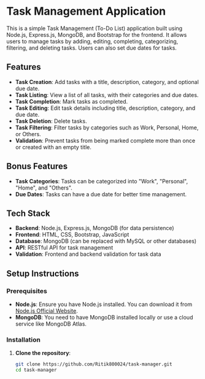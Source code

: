 # Task Management Application

This is a simple Task Management (To-Do List) application built using Node.js, Express.js, MongoDB, and Bootstrap for the frontend. It allows users to manage tasks by adding, editing, completing, categorizing, filtering, and deleting tasks. Users can also set due dates for tasks.

## Features

- **Task Creation**: Add tasks with a title, description, category, and optional due date.
- **Task Listing**: View a list of all tasks, with their categories and due dates.
- **Task Completion**: Mark tasks as completed.
- **Task Editing**: Edit task details including title, description, category, and due date.
- **Task Deletion**: Delete tasks.
- **Task Filtering**: Filter tasks by categories such as Work, Personal, Home, or Others.
- **Validation**: Prevent tasks from being marked complete more than once or created with an empty title.

## Bonus Features

- **Task Categories**: Tasks can be categorized into "Work", "Personal", "Home", and "Others".
- **Due Dates**: Tasks can have a due date for better time management.

## Tech Stack

- **Backend**: Node.js, Express.js, MongoDB (for data persistence)
- **Frontend**: HTML, CSS, Bootstrap, JavaScript
- **Database**: MongoDB (can be replaced with MySQL or other databases)
- **API**: RESTful API for task management
- **Validation**: Frontend and backend validation for task data

## Setup Instructions

### Prerequisites

- **Node.js**: Ensure you have Node.js installed. You can download it from [Node.js Official Website](https://nodejs.org).
- **MongoDB**: You need to have MongoDB installed locally or use a cloud service like MongoDB Atlas.
  
### Installation

1. **Clone the repository**:
   ```bash
   git clone https://github.com/Ritik800024/task-manager.git
   cd task-manager
